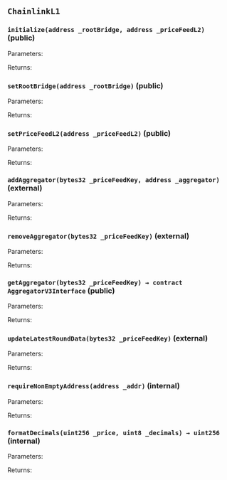 ## `ChainlinkL1`







### `initialize(address _rootBridge, address _priceFeedL2)` (public)





Parameters:

Returns:
### `setRootBridge(address _rootBridge)` (public)





Parameters:

Returns:
### `setPriceFeedL2(address _priceFeedL2)` (public)





Parameters:

Returns:
### `addAggregator(bytes32 _priceFeedKey, address _aggregator)` (external)





Parameters:

Returns:
### `removeAggregator(bytes32 _priceFeedKey)` (external)





Parameters:

Returns:
### `getAggregator(bytes32 _priceFeedKey) → contract AggregatorV3Interface` (public)





Parameters:

Returns:
### `updateLatestRoundData(bytes32 _priceFeedKey)` (external)





Parameters:

Returns:
### `requireNonEmptyAddress(address _addr)` (internal)





Parameters:

Returns:
### `formatDecimals(uint256 _price, uint8 _decimals) → uint256` (internal)





Parameters:

Returns:
